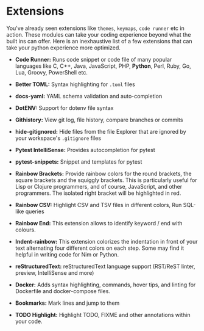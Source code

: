 # Extensions

You've already seen extensions like `themes`, `keymaps`, `code runner` etc in action. These modules can take your coding experience beyond what the built ins can offer. Here is an inexhaustive list of a few extensions that can take your python experience more optimized.

* **Code Runner:** Runs code snippet or code file of many popular languages like C, C++, Java, JavaScript, PHP, **Python**, Perl, Ruby, Go, Lua, Groovy, PowerShell etc.

* **Better TOML:** Syntax highlighting for `.toml` files
* **docs-yaml:** YAML schema validation and auto-completion
* **DotENV:** Support for dotenv file syntax
* **Githistory:** View git log, file history, compare branches or commits
* **hide-gitignored:** Hide files from the file Explorer that are ignored by your workspace's `.gitignore` files
* **Pytest IntelliSense:** Provides autocompletion for pytest
* **pytest-snippets:** Snippet and templates for pytest
* **Rainbow Brackets:** Provide rainbow colors for the round brackets, the square brackets and the squiggly brackets. This is particularly useful for Lisp or Clojure programmers, and of course, JavaScript, and other programmers. The isolated right bracket will be highlighted in red.
* **Rainbow CSV:** Highlight CSV and TSV files in different colors, Run SQL-like queries
* **Rainbow End:** This extension allows to identify keyword / end with colours.
* **Indent-rainbow:** This extension colorizes the indentation in front of your text alternating four different colors on each step. Some may find it helpful in writing code for Nim or Python.
* **reStructuredText:** reStructuredText language support (RST/ReST linter, preview, IntelliSense and more)
* **Docker:** Adds syntax highlighting, commands, hover tips, and linting for Dockerfile and docker-compose files.
* **Bookmarks:** Mark lines and jump to them
* **TODO Highlight:** Highlight TODO, FIXME and other annotations within your code.
